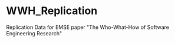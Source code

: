 # WWH_Replication
Replication Data for EMSE paper "The Who-What-How of Software Engineering Research"
